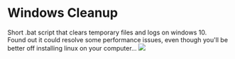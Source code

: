 # Windows Cleanup
Short .bat script that clears temporary files and logs on windows 10.\
Found out it could resolve some performance issues, even though you'll be better off installing linux on your computer...
![](https://upload.wikimedia.org/wikipedia/commons/thumb/3/35/Tux.svg/800px-Tux.svg.png)
